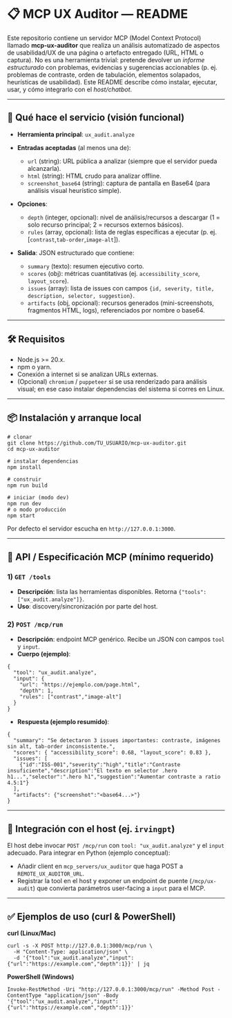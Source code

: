 # 📋 MCP UX Auditor — README

Este repositorio contiene un servidor MCP (Model Context Protocol) llamado **mcp-ux-auditor** que realiza un análisis automatizado de aspectos de usabilidad/UX de una página o artefacto entregado (URL, HTML o captura). No es una herramienta trivial: pretende devolver un *informe estructurado* con problemas, evidencias y sugerencias accionables (p. ej. problemas de contraste, orden de tabulación, elementos solapados, heurísticas de usabilidad). Este README describe cómo instalar, ejecutar, usar, y cómo integrarlo con el *host/chatbot*.

---

## 🔎 Qué hace el servicio (visión funcional)

* **Herramienta principal**: `ux_audit.analyze`
* **Entradas aceptadas** (al menos una de):

  * `url` (string): URL pública a analizar (siempre que el servidor pueda alcanzarla).
  * `html` (string): HTML crudo para analizar offline.
  * `screenshot_base64` (string): captura de pantalla en Base64 (para análisis visual heurístico simple).
* **Opciones**:

  * `depth` (integer, opcional): nivel de análisis/recursos a descargar (1 = solo recurso principal; 2 = recursos externos básicos).
  * `rules` (array, opcional): lista de reglas específicas a ejecutar (p. ej. \[`contrast`,`tab-order`,`image-alt`]).
* **Salida**: JSON estructurado que contiene:

  * `summary` (texto): resumen ejecutivo corto.
  * `scores` (obj): métricas cuantitativas (ej. `accessibility_score`, `layout_score`).
  * `issues` (array): lista de issues con campos `{id, severity, title, description, selector, suggestion}`.
  * `artifacts` (obj, opcional): recursos generados (mini-screenshots, fragmentos HTML, logs), referenciados por nombre o base64.

---

## 🛠️ Requisitos

* Node.js >= 20.x.
* npm o yarn.
* Conexión a internet si se analizan URLs externas.
* (Opcional) `chromium` / `puppeteer` si se usa renderizado para análisis visual; en ese caso instalar dependencias del sistema si corres en Linux.

---

## 📦 Instalación y arranque local

```
# clonar
git clone https://github.com/TU_USUARIO/mcp-ux-auditor.git
cd mcp-ux-auditor

# instalar dependencias
npm install

# construir
npm run build

# iniciar (modo dev)
npm run dev
# o modo producción
npm start

```

Por defecto el servidor escucha en `http://127.0.0.1:3000`.

---

## 🧭 API / Especificación MCP (mínimo requerido)

### 1) `GET /tools`

* **Descripción**: lista las herramientas disponibles. Retorna `{"tools": ["ux_audit.analyze"]}`.
* **Uso**: discovery/sincronización por parte del host.

### 2) `POST /mcp/run`

* **Descripción**: endpoint MCP genérico. Recibe un JSON con campos `tool` y `input`.
* **Cuerpo (ejemplo)**:

```
{
  "tool": "ux_audit.analyze",
  "input": {
    "url": "https://ejemplo.com/page.html",
    "depth": 1,
    "rules": ["contrast","image-alt"]
  }
}

```

* **Respuesta (ejemplo resumido)**:

```
{
  "summary": "Se detectaron 3 issues importantes: contraste, imágenes sin alt, tab-order inconsistente.",
  "scores": { "accessibility_score": 0.68, "layout_score": 0.83 },
  "issues": [
    {"id":"ISS-001","severity":"high","title":"Contraste insuficiente","description":"El texto en selector .hero h1...","selector":".hero h1","suggestion":"Aumentar contraste a ratio 4.5:1"}
  ],
  "artifacts": {"screenshot":"<base64...>"}
}

```

---

## 🔁 Integración con el host (ej. `irvingpt`)

El host debe invocar `POST /mcp/run` con `tool: "ux_audit.analyze"` y el `input` adecuado. Para integrar en Python (ejemplo conceptual):

* Añadir client en `mcp_servers/ux_auditor` que haga POST a `REMOTE_UX_AUDITOR_URL`.
* Registrar la tool en el host y exponer un endpoint de puente (`/mcp/ux-audit`) que convierta parámetros user-facing a `input` para el MCP.

---

## ✅ Ejemplos de uso (curl & PowerShell)

**curl (Linux/Mac)**

```
curl -s -X POST http://127.0.0.1:3000/mcp/run \
  -H "Content-Type: application/json" \
  -d '{"tool":"ux_audit.analyze","input":{"url":"https://example.com","depth":1}}' | jq

```

**PowerShell (Windows)**

```
Invoke-RestMethod -Uri "http://127.0.0.1:3000/mcp/run" -Method Post -ContentType "application/json" -Body '{"tool":"ux_audit.analyze","input":{"url":"https://example.com","depth":1}}'

```

